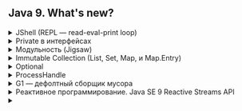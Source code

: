 <h2>Java 9. What's new?</h2>
<details><summary>JShell (REPL — read-eval-print loop)</summary>
    <p>Это реализация в Java интерактивной консоли, которая используется для тестирования функционала и использования в 
        консоли разных конструкций, например интерфейсов, классов, enum,  операторов и т.д.
    </p>
    <p>Для запуска JShell нужно лишь написать в терминале — jshell.</p>
    <p>С помощью JShell можно создавать методы верхнего уровня и использовать их внутри той же сессии. 
        Методы будут работать, как и статические методы, за исключением того, что ключевое слово static можно упустить
    </p><br>
    <img src="src/main/resources/jshell.png" /><br>
    <a href="https://proselyte.net/tutorials/java9/repl-jshell/">Руководство по Java 9. REPL (JShell)</a>
</details>

<details><summary>Private в интерфейсах</summary>
    <p>Появилась возможность использовать private методы в интерфейсах (default и static методы, так как другие мы попросту 
        не можем переопределить из-за недостаточного доступа)<br>
        private static void someMethod(){}
    </p>
    <p>
        Приватные методы могут быть либо не статическими, либо статическими, так же они обязаны иметь реализацию
    </p><br>
    <a href="https://vertex-academy.com/tutorials/ru/java-9-privatnye-metody-v-interfejsah/">Java 9 Приватные методы в 
        интерфейсе
    </a>
</details>

<details><summary>Модульность (Jigsaw)</summary>
    <p><b>Модуль</b> — это группа взаимосвязанных пакетов и ресурсов вместе с новым файлом дескриптора модуля. 
        Данный подход используется, чтобы ослабить связанность кода. Ослабление связи — ключевой фактор для удобства 
        поддержки и расширяемости кода
    </p><br>
    <a href="https://proselyte.net/tutorials/java9/modularity/">Руководство по Java 9. Модульность</a>
</details>

<details><summary>Immutable Collection (List, Set, Map, и Map.Entry)</summary>
    <p>Стало возможным создание и заполнение коллекции одной строкой, при этом делая её immutable (ранее для создания 
        immutable коллекции нам нужно было создать коллекцию, заполнить её данными, и вызов метода, например — 
        Collections.unmodifiableList)
    </p>
    <p><b>List someList = List.of("first","second","third");</b></p>
</details>

<details><summary>Optional</summary>
    <p><b>Stream из Optional</b> - Если Optional будет пустым, то и Stream, соответственно.<br>
        Нам нужно найти в базе всех персонажей по именам и вывести на экран их фамилии с помощью Java 8. нам приходится 
        проверять  Optinal перед тем как взять его значение. Но в Java 9 это можно сделать проще, ведь мы можем сделать 
        Stream из Optional
    </p>
    <p><b>Optional.ifPresentOrElse()</b> -  позволяет выполнить одно действие, если значение в Optional присутствует, и
        другое  - если его нет. Т.е., если значение Optional присутствует, исполняется наше действие, если нет - 
        запускается переданный Runnable.
    </p>
    <p><b>Optional.or()</b></p>
</details>

<details><summary>ProcessHandle</summary>
    <p>Были добавлены еновые классы и методы для более удобного управления действиями операционной системы</p>
    <p>ProcessHandle currentProcess = ProcessHandle.current();<br>
        System.out.println("Current Process Id: " + currentProcess.getPid());
    </p>
</details>

<details><summary>G1 — дефолтный сборщик мусора</summary>
    <p>Parallel / Throughput Collector считался дефолтным в прошлых версиях, но теперь его заменил G1, который был 
        представлен в Java 7 и был разработан для лучшей поддержки куч размером более 4GB. Он вызывает меньше GC пауз
    </p>
</details>

<details><summary>Реактивное программирование. Java SE 9 Reactive Streams API</summary>
    <p><b>Реактивное программирование</b> — программирование с асинхронными потоками данных. Обычные события клика — 
        это тоже асинхронные потоки данных, которые вы можете прослушивать, чтобы реагировать какими-либо действиями
    </p>
    <p><b>Java SE 9 Reactive Streams API</b> — фреймворк для реализации асинхронных, масштабируемых и параллельных приложений с использованием Java.</p>
</details>

<details><summary></summary>
    <p></p>
</details>